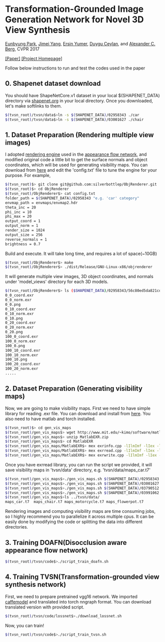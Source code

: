 # Transformation-Grounded Image Generation Network for Novel 3D View Synthesis
[Eunbyung Park](http://www.cs.unc.edu/~eunbyung/), [Jimei Yang](https://eng.ucmerced.edu/people/jyang44/), [Ersin Yumer](http://www.meyumer.com/), [Duygu Ceylan](http://www.duygu-ceylan.com/), and [Alexander C. Berg](http://acberg.com/), CVPR 2017

[[Paper]](http://www.cs.unc.edu/~eunbyung/tvsn/) [[Project Homepage]](http://www.cs.unc.edu/~eunbyung/tvsn/)

Follow below instructions to run and test the codes used in the paper

## 0. Shapenet dataset download
You should have ShapeNetCore.v1 dataset in your local $(SHAPENET_DATA) directory via [shapenet.org](https://shapenet.org/) in your local directory. Once you downloaded, let's make softlinks to them.
```bash
$(tvsn_root)/tvsn/data$>ln -s $(SHAPENET_DATA)/02958343 ./car
$(tvsn_root)/tvsn/data$>ln -s $(SHAPENET_DATA)/03001627 ./chair
```

## 1. Dataset Preparation (Rendering multiple view images)
I adopted [rendering engine](https://github.com/sunweilun/ObjRenderer) used in the [appearance flow network](https://github.com/tinghuiz/appearance-flow), and modified original code a little bit to get the surface normals and object coordinates, which will be used for generating visibility maps. You can download from [here](https://github.com/silverbottlep/ObjRenderer) and edit the 'config.txt' file to tune the engine for your purpose. For example,
```bash
$(tvsn_root)$> git clone git@github.com:silverbottlep/ObjRenderer.git
$(tvsn_root)$> cd ObjRenderer
$(tvsn_root)/ObjRenderer$> cat config.txt
folder_path = $(SHAPENET_DATA)/02958343 "e.g. 'car' category"
envmap_path = envmaps/envmap2.hdr
theta_inc = 20
phi_inc = 10
phi_max = 20
output_coord = 1
output_norm = 1
render_size = 1024
output_size = 256
reverse_normals = 1
brightness = 0.7
```
Build and execute. It will take long time, and requires a lot of space(~10GB)
```bash
$(tvsn_root)/ObjRenderer$> make
$(tvsn_root)/ObjRenderer$> ./dist/Release/GNU-Linux-x86/objrenderer
```
It will generate multiple view images, 3D object coordinates, and normals under 'model_views' directory for each 3D models.
```bash
$(tvsn_root)/ObjRenderer$> ls ($SHAPENET_DATA)/02958343/56c80ed5da821cd0179005454847728d/model_views
0_0_coord.exr   
0_0_norm.exr    
0_0.png         
0_10_coord.exr  
0_10_norm.exr   
0_10.png        
0_20_coord.exr  
0_20_norm.exr   
0_20.png        
100_0_coord.exr 
100_0_norm.exr  
100_0.png       
100_10_coord.exr
100_10_norm.exr 
100_10.png      
100_20_coord.exr
100_20_norm.exr 
.....
```

## 2. Dataset Preparation (Generating visibility maps)
Now, we are going to make visibility maps. First we need to have simple library for reading .exr file. You can download and install from [here](http://www.mit.edu/~kimo/software/matlabexr/). You also need to have matlab and torch installed.
```bash
$(tvsn_root)$> cd gen_vis_maps
$(tvsn_root)/gen_vis_maps$> wget http://www.mit.edu/~kimo/software/matlabexr/MatlabEXR.zip
$(tvsn_root)/gen_vis_maps$> unzip MatlabEXR.zip
$(tvsn_root)/gen_vis_maps$> cd MatlabEXR
$(tvsn_root)/gen_vis_maps/MatlabEXR$> mex exrinfo.cpp -lIlmImf -lIex -lImath -lHalf -I/usr/include/OpenEXR/
$(tvsn_root)/gen_vis_maps/MatlabEXR$> mex exrread.cpp -lIlmImf -lIex -lImath -lHalf -I/usr/include/OpenEXR/
$(tvsn_root)/gen_vis_maps/MatlabEXR$> mex exrwrite.cpp -lIlmImf -lIex -lImath -lHalf -I/usr/include/OpenEXR/
```
Once you have exrread library, you can run the script we provided, it will save visibility maps in 'tvsn/data' directory, e.g. 'tvsn/data/maps_car.t7'
```bash
$(tvsn_root)/gen_vis_maps$>./gen_vis_maps.sh $(SHAPENET_DATA)/02958343 car
$(tvsn_root)/gen_vis_maps$>./gen_vis_maps.sh $(SHAPENET_DATA)/03001627 chair
$(tvsn_root)/gen_vis_maps$>./gen_vis_maps.sh $(SHAPENET_DATA)/03790512 motorcycle
$(tvsn_root)/gen_vis_maps$>./gen_vis_maps.sh $(SHAPENET_DATA)/03991062 flowerpot
$(tvsn_root)/gen_vis_maps$>ls ../tvsn/data/
maps_car.t7  maps_chair.t7 maps_motorcycle.t7 maps_flowerpot.t7
```
Rendering images and computing visibility maps are time consuming jobs, so I highly recommend you to parallelize it across multiple cpus. It can be easily done by modifying the code or splitting the data into different directories.

## 3. Training DOAFN(Disocclusion aware appearance flow network)
```bash
$(tvsn_root)/tvsn/code$>./script_train_doafn.sh
```

## 4. Training TVSN(Transformation-grounded view synthesis network)
First, we need to prepare pretrained vgg16 network. We imported [caffemodel](https://gist.github.com/ksimonyan/211839e770f7b538e2d8#file-readme-md) and translated into torch nngraph format. You can download translated version with provided script.
```bash
$(tvsn_root)/tvsn/code/lossnet$>./download_lossnet.sh
```
Now, you can train!
```bash
$(tvsn_root)/tvsn/code$>./script_train_tvsn.sh
```
